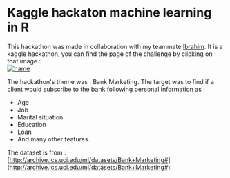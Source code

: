 # Kaggle hackaton machine learning in R
This hackathon was made in collaboration with my teammate [Ibrahim](https://github.com/ibnass). It is a kaggle hackathon, you can find the page of the challenge by clicking on that image :  
[![name](https://moncoachdata.com/wp-content/uploads/2018/07/kaggle.png)](https://www.kaggle.com/c/hackathon-machine-learning-546546851232545)  

The hackathon's theme was : Bank Marketing. The target was to find if a client would subscribe to the bank following personal information as : 
* Age
* Job 
* Marital situation
* Education
* Loan 
* And many other features. 

The dataset is from : [http://archive.ics.uci.edu/ml/datasets/Bank+Marketing#](http://archive.ics.uci.edu/ml/datasets/Bank+Marketing#)

